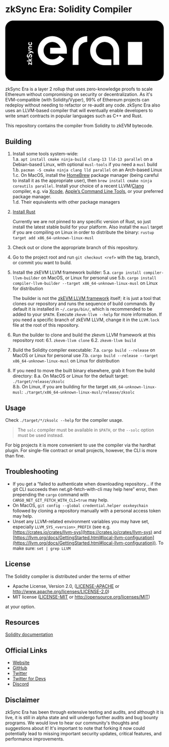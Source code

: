 # zkSync Era: Solidity Compiler

[![Logo](eraLogo.svg)](https://zksync.io/)

zkSync Era is a layer 2 rollup that uses zero-knowledge proofs to scale Ethereum without compromising on security
or decentralization. As it's EVM-compatible (with Solidity/Vyper), 99% of Ethereum projects can redeploy without
needing to refactor or re-audit any code. zkSync Era also uses an LLVM-based compiler that will eventually enable
developers to write smart contracts in popular languages such as C++ and Rust.

This repository contains the compiler from Solidity to zkEVM bytecode.

## Building

1. Install some tools system-wide:  
   1.a. `apt install cmake ninja-build clang-13 lld-13 parallel` on a Debian-based Linux, with optional `musl-tools` if you need a `musl` build  
   1.b. `pacman -S cmake ninja clang lld parallel` on an Arch-based Linux  
   1.c. On MacOS, install the [HomeBrew](https://brew.sh) package manager (being careful to install it as the appropriate user), then `brew install cmake ninja coreutils parallel`. Install your choice of a recent LLVM/[Clang](https://clang.llvm.org) compiler, e.g. via [Xcode](https://developer.apple.com/xcode/), [Apple’s Command Line Tools](https://developer.apple.com/library/archive/technotes/tn2339/_index.html), or your preferred package manager.  
   1.d. Their equivalents with other package managers  

2. [Install Rust](https://www.rust-lang.org/tools/install)

   Currently we are not pinned to any specific version of Rust, so just install the latest stable build for your platform.
   Also install the `musl` target if you are compiling on Linux in order to distribute the binary:
   `rustup target add x86_64-unknown-linux-musl`

3. Check out or clone the appropriate branch of this repository.

4. Go to the project root and run `git checkout <ref>` with the tag, branch, or commit you want to build.

5. Install the zkEVM LLVM framework builder:
   5.a. `cargo install compiler-llvm-builder` on MacOS, or Linux for personal use
   5.b. `cargo install compiler-llvm-builder --target x86_64-unknown-linux-musl` on Linux for distribution

   The builder is not the [zkEVM LLVM framework](https://github.com/matter-labs/compiler-llvm) itself; it is just a tool that clones our repository and runs the sequence of build commands. By default it is installed in `~/.cargo/bin/`, which is recommended to be added to your `$PATH`. Execute `zkevm-llvm --help` for more information.
   If you need a specific branch of zkEVM LLVM, change it in the `LLVM.lock` file at the root of this repository.

6. Run the builder to clone and build the zkevm LLVM framework at this repository root:
   6.1. `zkevm-llvm clone`
   6.2. `zkevm-llvm build`

7. Build the Solidity compiler executable:
   7.a. `cargo build --release` on MacOS or Linux for personal use
   7.b. `cargo build --release --target x86_64-unknown-linux-musl` on Linux for distribution

8. If you need to move the built binary elsewhere, grab it from the build directory:
   8.a. On MacOS or Linux for the default target:
   `./target/release/zksolc`  
   8.b. On Linux, if you are building for the target `x86_64-unknown-linux-musl`:
   `./target/x86_64-unknown-linux-musl/release/zksolc`

## Usage

Check `./target/*/zksolc --help` for the compiler usage.  

> The `solc` compiler must be available in `$PATH`, or the `--solc` option must be used instead.  

For big projects it is more convenient to use the compiler via the hardhat plugin. For single-file contract or small
projects, however, the CLI is more than fine.  

## Troubleshooting

- If you get a “failed to authenticate when downloading repository… if the git CLI succeeds then net.git-fetch-with-cli may help here” error,
then prepending the `cargo` command with `CARGO_NET_GIT_FETCH_WITH_CLI=true`
may help.
- On MacOS, `git config --global credential.helper osxkeychain` followed by cloning a repository manually with a personal access token may help.
- Unset any LLVM-related environment variables you may have set, especially `LLVM_SYS_<version>_PREFIX` (see e.g. [https://crates.io/crates/llvm-sys](https://crates.io/crates/llvm-sys) and [https://llvm.org/docs/GettingStarted.html#local-llvm-configuration](https://llvm.org/docs/GettingStarted.html#local-llvm-configuration)). To make sure: `set | grep LLVM`

## License

The Solidity compiler is distributed under the terms of either

- Apache License, Version 2.0, ([LICENSE-APACHE](LICENSE-APACHE) or <http://www.apache.org/licenses/LICENSE-2.0>)
- MIT license ([LICENSE-MIT](LICENSE-MIT) or <http://opensource.org/licenses/MIT>)

at your option.

## Resources

[Solidity documentation](https://docs.soliditylang.org/en/latest/)

## Official Links

- [Website](https://zksync.io/)
- [GitHub](https://github.com/matter-labs)
- [Twitter](https://twitter.com/zksync)
- [Twitter for Devs](https://twitter.com/zkSyncDevs)
- [Discord](https://discord.gg/nMaPGrDDwk)

## Disclaimer

zkSync Era has been through extensive testing and audits, and although it is live, it is still in alpha state and
will undergo further audits and bug bounty programs. We would love to hear our community's thoughts and suggestions
about it!
It's important to note that forking it now could potentially lead to missing important
security updates, critical features, and performance improvements.
